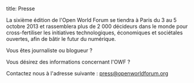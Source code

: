 title: Presse

La sixième édition de l'Open World Forum se tiendra à Paris du 3 au 5 octobre 2013 et rassemblera plus de 2 000 décideurs dans le monde pour cross-fertiliser les initiatives technologiques, économiques et sociétales ouvertes, afin de bâtir le futur du numérique.

Vous êtes journaliste ou blogueur ?

Vous désirez des informations concernant l'OWF ?

Contactez nous à l'adresse suivante : press@openworldforum.org
